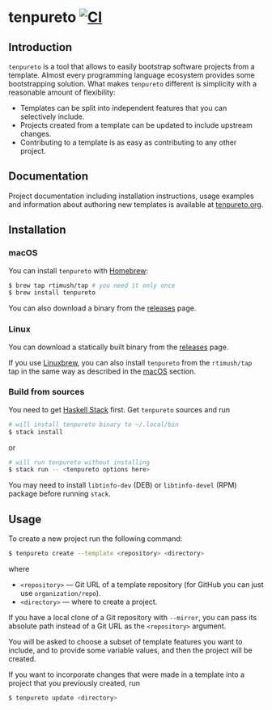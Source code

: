 # tenpureto [![CI](https://github.com/tenpureto/tenpureto/workflows/CI/badge.svg)](https://github.com/tenpureto/tenpureto/actions?query=workflow%3ACI+branch%3Amaster)

## Introduction

`tenpureto` is a tool that allows to easily bootstrap software projects from a
template. Almost every programming language ecosystem provides some
bootstrapping solution. What makes `tenpureto` different is simplicity with a
reasonable amount of flexibility:

* Templates can be split into independent features that you can selectively
  include.
* Projects created from a template can be updated to include upstream changes.
* Contributing to a template is as easy as contributing to any other project.

## Documentation

Project documentation including installation instructions, usage examples and information about authoring new templates is available at [tenpureto.org](https://tenpureto.org/).

## Installation

### macOS

You can install `tenpureto` with [Homebrew](https://brew.sh):

```sh
$ brew tap rtimush/tap # you need it only once
$ brew install tenpureto
```

You can also download a binary from the [releases](https://github.com/tenpureto/tenpureto/releases/latest) page.

### Linux

You can download a statically built binary from the [releases](https://github.com/tenpureto/tenpureto/releases/latest) page.

If you use [Linuxbrew](https://docs.brew.sh/Homebrew-on-Linux), you can also install `tenpureto` from the `rtimush/tap` tap in the same way as described in the [macOS](#macos) section.

### Build from sources

You need to get [Haskell Stack](https://haskellstack.org) first. Get `tenpureto` sources and run

```sh
# will install tenpureto binary to ~/.local/bin
$ stack install
```
or
```sh
# will run tenpureto without installing
$ stack run -- <tenpureto options here>
```

You may need to install `libtinfo-dev` (DEB) or `libtinfo-devel` (RPM) package before running `stack`.

## Usage

To create a new project run the following command:

```sh
$ tenpureto create --template <repository> <directory>
```
where

* `<repository>` — Git URL of a template repository (for GitHub you can just
    use `organization/repo`).
* `<directory>` — where to create a project.

If you have a local clone of a Git repository with `--mirror`, you can pass its
absolute path instead of a Git URL as the `<repository>` argument.

You will be asked to choose a subset of template features you want to include,
and to provide some variable values, and then the project will be created.

If you want to incorporate changes that were made in a template into a project
that you previously created, run

```sh
$ tenpureto update <directory>
```
